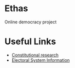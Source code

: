 # Ethas
Online democracy project

# Useful Links
- [Constitutional research](https://www.constituteproject.org)
- [Electoral System Information](http://aceproject.org/)
